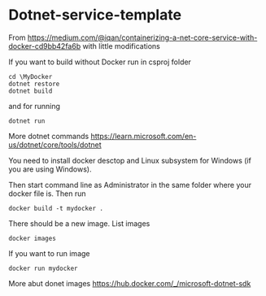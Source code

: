 # Dotnet-service-template
From https://medium.com/@iqan/containerizing-a-net-core-service-with-docker-cd9bb42fa6b with little modifications

If you want to build without Docker run in csproj folder

```console
cd \MyDocker
dotnet restore
dotnet build
```
and for running

```console
dotnet run
```

More dotnet commands https://learn.microsoft.com/en-us/dotnet/core/tools/dotnet

You need to install docker desctop and Linux subsystem for Windows (if you are using Windows).

Then start command line as Administrator in the same folder where your docker file is. Then run

```console
docker build -t mydocker .
```

There should be a new image. List images

```console
docker images
```

If you want to run image

```console
docker run mydocker
```
More abut donet images https://hub.docker.com/_/microsoft-dotnet-sdk

